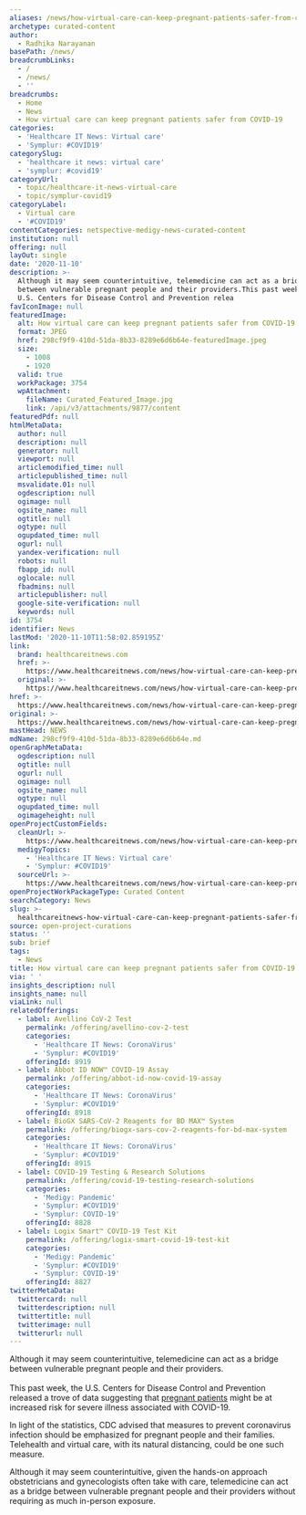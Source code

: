 ```yaml
---
aliases: /news/how-virtual-care-can-keep-pregnant-patients-safer-from-covid-19
archetype: curated-content
author:
  - Radhika Narayanan
basePath: /news/
breadcrumbLinks:
  - /
  - /news/
  - ''
breadcrumbs:
  - Home
  - News
  - How virtual care can keep pregnant patients safer from COVID-19
categories:
  - 'Healthcare IT News: Virtual care'
  - 'Symplur: #COVID19'
categorySlug:
  - 'healthcare it news: virtual care'
  - 'symplur: #covid19'
categoryUrl:
  - topic/healthcare-it-news-virtual-care
  - topic/symplur-covid19
categoryLabel:
  - Virtual care
  - '#COVID19'
contentCategories: netspective-medigy-news-curated-content
institution: null
offering: null
layOut: single
date: '2020-11-10'
description: >-
  Although it may seem counterintuitive, telemedicine can act as a bridge
  between vulnerable pregnant people and their providers.This past week, the
  U.S. Centers for Disease Control and Prevention relea
favIconImage: null
featuredImage:
  alt: How virtual care can keep pregnant patients safer from COVID-19
  format: JPEG
  href: 298cf9f9-410d-51da-8b33-8289e6d6b64e-featuredImage.jpeg
  size:
    - 1008
    - 1920
  valid: true
  workPackage: 3754
  wpAttachment:
    fileName: Curated_Featured_Image.jpg
    link: /api/v3/attachments/9877/content
featuredPdf: null
htmlMetaData:
  author: null
  description: null
  generator: null
  viewport: null
  articlemodified_time: null
  articlepublished_time: null
  msvalidate.01: null
  ogdescription: null
  ogimage: null
  ogsite_name: null
  ogtitle: null
  ogtype: null
  ogupdated_time: null
  ogurl: null
  yandex-verification: null
  robots: null
  fbapp_id: null
  oglocale: null
  fbadmins: null
  articlepublisher: null
  google-site-verification: null
  keywords: null
id: 3754
identifier: News
lastMod: '2020-11-10T11:58:02.859195Z'
link:
  brand: healthcareitnews.com
  href: >-
    https://www.healthcareitnews.com/news/how-virtual-care-can-keep-pregnant-patients-safer-covid-19
  original: >-
    https://www.healthcareitnews.com/news/how-virtual-care-can-keep-pregnant-patients-safer-covid-19
href: >-
  https://www.healthcareitnews.com/news/how-virtual-care-can-keep-pregnant-patients-safer-covid-19
original: >-
  https://www.healthcareitnews.com/news/how-virtual-care-can-keep-pregnant-patients-safer-covid-19
mastHead: NEWS
mdName: 298cf9f9-410d-51da-8b33-8289e6d6b64e.md
openGraphMetaData:
  ogdescription: null
  ogtitle: null
  ogurl: null
  ogimage: null
  ogsite_name: null
  ogtype: null
  ogupdated_time: null
  ogimageheight: null
openProjectCustomFields:
  cleanUrl: >-
    https://www.healthcareitnews.com/news/how-virtual-care-can-keep-pregnant-patients-safer-covid-19
  medigyTopics:
    - 'Healthcare IT News: Virtual care'
    - 'Symplur: #COVID19'
  sourceUrl: >-
    https://www.healthcareitnews.com/news/how-virtual-care-can-keep-pregnant-patients-safer-covid-19
openProjectWorkPackageType: Curated Content
searchCategory: News
slug: >-
  healthcareitnews-how-virtual-care-can-keep-pregnant-patients-safer-from-covid-19
source: open-project-curations
status: ''
sub: brief
tags:
  - News
title: How virtual care can keep pregnant patients safer from COVID-19
via: ' '
insights_description: null
insights_name: null
viaLink: null
relatedOfferings:
  - label: Avellino CoV-2 Test
    permalink: /offering/avellino-cov-2-test
    categories:
      - 'Healthcare IT News: CoronaVirus'
      - 'Symplur: #COVID19'
    offeringId: 8919
  - label: Abbot ID NOW™ COVID-19 Assay
    permalink: /offering/abbot-id-now-covid-19-assay
    categories:
      - 'Healthcare IT News: CoronaVirus'
      - 'Symplur: #COVID19'
    offeringId: 8918
  - label: BioGX SARS-CoV-2 Reagents for BD MAX™ System
    permalink: /offering/biogx-sars-cov-2-reagents-for-bd-max-system
    categories:
      - 'Healthcare IT News: CoronaVirus'
      - 'Symplur: #COVID19'
    offeringId: 8915
  - label: COVID-19 Testing & Research Solutions
    permalink: /offering/covid-19-testing-research-solutions
    categories:
      - 'Medigy: Pandemic'
      - 'Symplur: #COVID19'
      - 'Symplur: COVID-19'
    offeringId: 8828
  - label: Logix Smart™ COVID-19 Test Kit
    permalink: /offering/logix-smart-covid-19-test-kit
    categories:
      - 'Medigy: Pandemic'
      - 'Symplur: #COVID19'
      - 'Symplur: COVID-19'
    offeringId: 8827
twitterMetaData:
  twittercard: null
  twitterdescription: null
  twittertitle: null
  twitterimage: null
  twitterurl: null
---
```

<p>Although it may seem counterintuitive, telemedicine can act as a bridge between vulnerable pregnant people and their providers.<br><br>This past week, the U.S. Centers for Disease Control and Prevention released a trove of data suggesting that <a href="https://www.cdc.gov/mmwr/volumes/69/wr/mm6944e3.htm?s_cid=mm6944e3_w">pregnant patients</a> might be at increased risk for severe illness associated with COVID-19.</p><p>In light of the statistics, CDC advised that measures to prevent coronavirus infection should be emphasized for pregnant people and their families. Telehealth and virtual care, with its natural distancing, could be one such measure.</p><p>Although it may seem counterintuitive, given the hands-on approach obstetricians and gynecologists often take with care, telemedicine can act as a bridge between vulnerable pregnant people and their providers without requiring as much in-person exposure.</p>